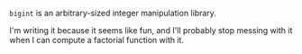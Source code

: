 `bigint` is an arbitrary-sized integer manipulation library.

I'm writing it because it seems like fun, and I'll probably stop messing with
it when I can compute a factorial function with it.
